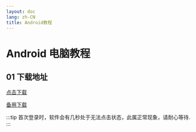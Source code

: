 ```yaml
---
layout: doc
lang: zh-CN
title: Android教程
---
```


# Android 电脑教程

## 01 下载地址

[点击下载](https://assets.xn--xkru27h5fjrwm.com:9999/n/Digilink.apk)

[备用下载](http://154.23.241.39:9008/n/Digilink.apk)

:::tip
首次登录时，软件会有几秒处于无法点击状态，此属正常现象，请耐心等待.
:::